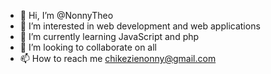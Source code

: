 - 👋 Hi, I’m @NonnyTheo
- 👀 I’m interested in web development and web applications
- 🌱 I’m currently learning JavaScript and php
- 💞️ I’m looking to collaborate on all
- 📫 How to reach me chikezienonny@gmail.com

<!---
NonnyTheo/NonnyTheo is a ✨ special ✨ repository because its `README.md` (this file) appears on your GitHub profile.
You can click the Preview link to take a look at your changes.
--->
